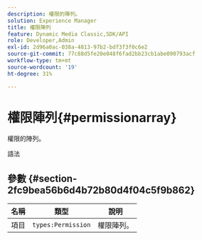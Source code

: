 ```yaml
---
description: 權限的陣列。
solution: Experience Manager
title: 權限陣列
feature: Dynamic Media Classic,SDK/API
role: Developer,Admin
exl-id: 2d96a0ac-038a-4813-97b2-bdf3f3f0c6e2
source-git-commit: 77c88d5fe20e048f6fad2bb23cb1abe090793acf
workflow-type: tm+mt
source-wordcount: '19'
ht-degree: 31%

---
```


# 權限陣列{#permissionarray}

權限的陣列。

語法

## 參數 {#section-2fc9bea56b6d4b72b80d4f04c5f9b862}

| 名稱 | 類型 | 說明 |
|---|---|---|
| 項目 | `types:Permission` | 權限陣列。 |
